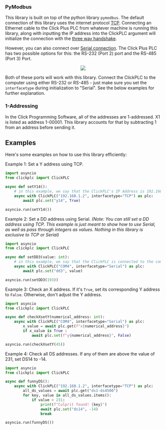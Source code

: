 ### PyModbus
This library is built on top of the python library `pymodbus`. The default connection of this library uses the internet protocol [TCP](https://en.wikipedia.org/wiki/Transmission_Control_Protocol). Connecting an Ethernet cable to the Click Plus PLC from whatever machine is running this library, along with inputting the IP address into the ClickPLC argument will initialize the connection with the [three way handshake](https://www.geeksforgeeks.org/computer-networks/tcp-3-way-handshake-process/).

However, you can also connect over [Serial connection](https://en.wikipedia.org/wiki/Serial_communication). The Click Plus PLC has two possible options for this: the RS-232 (Port 2) port and the RS-485 (Port 3) Port.
<p align="center">
    <img src="https://github.com/user-attachments/assets/fb474433-eff4-4fd0-9ae3-7486e3adc62e" />
</p>

Both of these ports will work with this library. Connect the ClickPLC to the computer using either RS-232 or RS-485 - just make sure you set the `interfacetype` during initialization to "Serial". See the below examples for further explanation.

### 1-Addressing
In the Click Programming Software, all of the addresses are 1-addressed. X1 is listed as address 1-00001. This library accounts for that by subtracting 1 from an address before sending it.

## Examples
Here's some examples on how to use this library efficiently:

Example 1: Set a Y address using TCP.
```python
import asyncio
from clickplc import ClickPLC

async def setY14():
    # in this example, we say that the ClickPLC's IP Address is 192.168.1.2
    async with ClickPLC("192.168.1.2", interfacetype="TCP") as plc:
        await plc.set("y14", True)

asyncio.run(setY14())
```

Example 2: Set a DD address using Serial. *(Note: You can still set a DD address using TCP. This example is just meant to show how to use Serial, as well as pass through integers as values. Nothing in this library is exclusive to TCP or Serial)*
```python
import asyncio
from clickplc import ClickPLC

async def setDD3(value: int):
    # in this example, we say that the ClickPLC is connected to the computer on the computer's COM4 port
    async with ClickPLC("COM4", interfacetype="Serial") as plc:
        await plc.set("dd3", value)

asyncio.run(setDD3(193))
```

Example 3: Check an X address. If it's `True`, set its corresponding Y address to `False`. Otherwise, don't adjust the Y address.
```python
import asyncio
from clickplc import ClickPLC

async def checkXsetY(numerical_address: int):
    async with ClickPLC("COM4", interfacetype="Serial") as plc:
        x_value = await plc.get(f"x{numerical_address}")
        if x_value is True :
            await plc.set(f"y{numerical_address}", False)

asyncio.run(checkXsetY(45))
```

Example 4: Check all DS addresses. If any of them are above the value of 231, set DS14 to -14.
```python
import asyncio
from clickplc import ClickPLC

async def funnyDS():
    async with ClickPLC("192.168.1.2", interfacetype="TCP") as plc:
        all_ds_values = await plc.get("ds1-ds4500")
        for key, value in all_ds_values.items():
            if value > 231:
                print(f"Culprit found! {key}")
                await plc.set("ds14", -14)
                break

asyncio.run(funnyDS())
```
